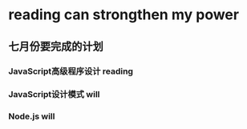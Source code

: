 # reading can strongthen my power
七月份要完成的计划
--------------------
### JavaScript高级程序设计     		reading
### JavaScript设计模式            		will
### Node.js                 	will